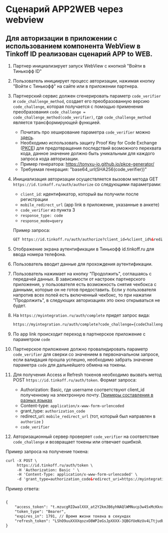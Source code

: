
# Сценарий APP2WEB через webview

## Для авторизации в приложении с использованием компонента WebView в Tinkoff ID реализован сценарий APP to WEB.

1. Партнер инициализирует запуск WebView с кнопкой "Войти в Тинькофф ID"
2. Пользователь инициирует процесс авторизации, нажимая кнопку "Войти с Тинькофф" на сайте или в приложении партнера.
3. Партнерский сервис должен сгенерировать параметр ```code_verifier``` и ```code_challenge_method```, создает его преобразованную версию ```code_challenge```, которая получается с помощью применения преобразования ```code_challenge = code_challenge_method(code_verifier)```, где ```code_challenge_method``` является трансформирующей функцией.

    * Почитать про хеширование параметра ```code_verifier``` можно [здесь](https://datatracker.ietf.org/doc/html/rfc7636#section-4.1).
    * Необходимо использовать защиту Proof Key for Code Exchange ([PKCE](https://datatracker.ietf.org/doc/html/rfc7636)) для предотвращения последствий возможного перехвата кода, данное значение должно быть уникальным для каждого запроса кода авторизации.
    * Пример генератора: https://tonyxu-io.github.io/pkce-generator/
    * Требуемая генерация: "base64_url(SHA256(code_verifier))"

4. Инициализация авторизации осуществляется вызовом метода GET ```https://id.tinkoff.ru/auth/authorize``` со следующими параметрами:

    * ```client_id```: идентификатор, который вы получили после регистрации
    * ```mobile_redirect_url``` (app link в приложение, указанные в анкете) 
    * ```code_verifier``` из пункта 3 
    * ```response_type: code```
    * ```response_mode=query```
     
    Пример запроса:

    ```html
    GET https://id.tinkoff.ru/auth/authorize?client_id=%client_id%&redirect_uri=https://myintegration.ru/auth/complete&code_challenge={codeChallenge}&code_challenge_method=S256&response_type=code
    ```

5. Отображение экрана аутентификации в Тинькофф  id.tinkoff.ru для ввода номера телефона.
6. Пользователь вводит данные для прохождения аутентификации.
7. Пользователь нажимает на кнопку "Продолжить", соглашаясь с передачей данных. В зависимости от настроек партнерского приложения, у пользователя есть возможность снятия чекбокса с данными, которые он не готов предоставить. Если у пользователя напротив всех полей есть включенный чекбокс, то при нажатии "Продолжить", в следующих авторизациях это окно открываться не будет.
8. На ```https://myintegration.ru/auth/complete``` придет запрос вида:

    ```html
    https://myintegration.ru/auth/complete?code_challenge={codeChallenge}&code_challenge_method=S256&code=c.1aGiAXX3Ni&session_state=hXXXXXXY3kgs3nx0H3RTj3JzCSrdaqaDhU6lS8XXXXX.i4kl6dsEB1SQogzq00
    ```

9. По app link происходит переход в партнерское приложение с параметром ```code```
10. Партнерское приложение должно провалидировать параметр ```code_verifier```  для сверки со значением в первоначальном запросе, если валидация прошла успешно, необходимо забрать значение параметра ```code``` для дальнейшего обмена на токены.
11. Для получения Access и Refresh токенов необходимо вызвать метод POST ```https://id.tinkoff.ru/auth/token```.
Формат запроса:

    * Authorization: Basic, где username  соответствуют client_id  полученному на электронную почту. [Примеры составления в разных языках](https://gist.github.com/brandonmwest/a2632d0a65088a20c00a)
    * Content-type: ```application/x-www-form-urlencoded```
    * grant_type: ```authorization_code```
    * redirect_uri: ```mobile_redirect_url``` (тот, который был направлен в ```authorize``` )
    * ```code_verifier```

12. Авторизационный сервер проверяет ```code_verifier``` на соответствие ```code_challenge``` и возвращает токены или отвечает ошибкой.

Пример запроса на получение токена:

```html
curl -X POST \
     https://id.tinkoff.ru/auth/token \
     -H 'Authorization: Basic ' \
     -H 'Content-Type: application/x-www-form-urlencoded' \
     -d 'grant_type=authorization_code&redirect_uri=https://myintegration.ru/auth/complete&code=c.1aGiAXX3Ni'
```

Пример ответа:

```html

{
    "access_token": "t.mzucgRIDwalXXX_at2Y2kmJB6yhNAQlWMNucp3w45xMcKknxWyl_XXXXkp5_3Nq8i_UvddDroJvd3elz-QH5hQ",
    "token_type": "Bearer",
    "expires_in": 1791, // Время жизни токена в секундах
    "refresh_token": "LShO9uuXXXXqozxO8WP2eGsJpXXXX-3QBGYUeNzUv4LTtjudU6zPofXbiXXXoznuCOLv6XXXCJn04fsLvsYH2Q"
}
```